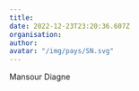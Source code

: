 ```yaml
---
title: 
date: 2022-12-23T23:20:36.607Z
organisation: 
author: 
avatar: "/img/pays/SN.svg"
---
```


Mansour Diagne 
